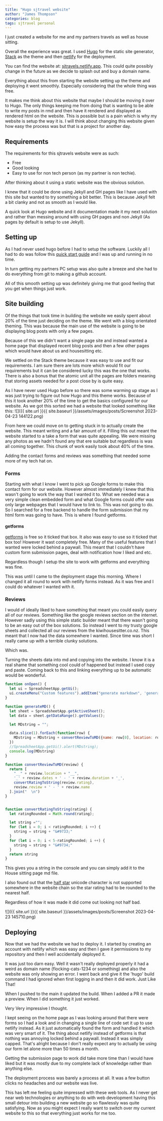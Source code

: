 ```yaml
---
title: "Hugo sjtravel website"
author: "James Thompson"
categories: blog
tags: sjtravel personal
---
```


I just created a website for me and my partners travels as well as house sitting.

Overall the experience was great. I used [Hugo](https://gohugo.io/) for the static site generator, [Stack](https://stack.jimmycai.com/) as the theme and then [netlify](https://www.netlify.com/) for the deployment.

You can find the website at: [sjtravels.netlify.app](https://sjtravels.netlify.app/). This could quite possibly change in the future as we decide to splash out and buy a domain name.

Everything about this from starting the website setting up the theme and deploying it went smoothly. Especially considering that the whole thing was free.

It makes me think about this website that maybe I should be moving it over to Hugo. The only things keeping me from doing that is wanting to be able to write my posts in rmd and then have it rendered and displayed as rendered html on the website. This is possible but is a pain which is why my website is setup the way it is. I will think about changing this website given how easy the process was but that is a project for another day.


## Requirements

The requirements for this sjtravels website were as such:

- Free
- Good looking
- Easy to use for non tech person (as my partner is non techie).

After thinking about it using a static website was the obvious solution.

I knew that it could be done using Jekyll and GH pages like I have used with this site but wanted to try something a bit better. This is because Jekyll felt a bit clanky and not as smooth as I would like.

A quick look at Hugo website and it documentation made it my next solution and rather than messing around with using GH pages and non Jekyll (As pages by default is setup to use Jekyll).

## Setting up

As I had never used hugo before I had to setup the software. Luckily all I had to do was follow this [quick start guide](https://gohugo.io/getting-started/quick-start/) and I was up and running in no time.

In turn getting my partners PC setup was also quite a breeze and she had to do everything from git to making a github account.

All of this smooth setting up was definitely giving me that good feeling that you get when things just work.

## Site building

Of the things that took time in building the website we easily spent about 20% of the time just deciding on the theme. We went with a blog orientated theming. This was because the main use of the website is going to be displaying blog posts with only a few pages.

Because of this we didn't want a single page site and instead wanted a home page that displayed recent blog posts and then a few other pages which would have about us and housesitting etc.

We settled on the Stack theme because it was easy to use and fit our requirements. I am sure there are lots more which would fit our requirements but it can be considered lucky this was the one that works. There is also a bonus that the atomic unit all the pages are folders meaning that storing assets needed for a post close by is quite easy.

As I have never used Hugo before so there was some warming up stage as I was just trying to figure out how Hugo and this theme works. Because of this it took another 20% of the time to get the basics configured for our website. As we got this sorted we had a website that looked something like this: 
![]({{ site.url }}{{ site.baseurl }}/assets/images/posts/Screenshot 2023-04-23 144122.png)

From here we could move on to getting stuck in to actually create the website. This meant writing and a fair amount of it. Filling this out meant the website started to a take a form that was quite appealing. We were missing any photos as we hadn't found any that ere suitable but regardless is was all coming together. This chunk of work easily took about 40% of the time.

Adding the contact forms and reviews was something that needed some more of my tech hat on.

### Forms

Starting with what I know I went to pick up Google forms to make this contact form for our website. However almost immediately I knew that this wasn't going to work the way that I wanted it to. What we needed was a very simple clean embedded form and what Google forms could offer was only large webpages that I would have to link to. This was not going to do. So I searched for a free backend to handle the form submission that my html form was going to have. This is where I found getforms.

#### getforms

[getforms](https://getform.io/) is free so it ticked that box. It also was easy to use so it ticked that box too! However it wast completely free. Many of the useful features that I wanted were locked behind a paywall. This meant that I couldn't have custom form submission pages, deal with notification how I liked and etc.

Regardless though I setup the site to work with getforms and everything was fine.

This was until I came to the deployment stage this morning. Where I changed it all round to work with netlify forms instead. As it was free and I could do whatever I wanted with it.

### Reviews

I would of ideally liked to have something that meant you could easily query all of our reviews. Something like the google reviews section on the internet. However sadly using this simple static builder meant that there wasn't going to be an easy out of the box solutions. So instead I went to my trusty google sheets and collected all our reviews from the kiwihousesitter.co.nz. This meant that I now had the data somewhere I wanted. Since time was short I really came up with a terrible clunky solutions.

Which was.

Turning the sheets data into md and copying into the website.
I know it is a real shame that something cool could of happened but instead I used copy and paste. Coming back to this and linking everything up to be automatic would be wonderful.

```js
function onOpen() {
  let ui = SpreadsheetApp.getUi();
  ui.createMenu("Custom features").addItem("generate markdown", 'generateMD').addToUi()
}

function generateMD() {
  let sheet = SpreadsheetApp.getActiveSheet();
  let data = sheet.getDataRange().getValues();

  let MDstring = "";

  data.slice(1).forEach(function(row) {
    MDstring = MDstring + convertReviewToMD({name: row[0], location: row[1], dates: row[2], duration: row[3], rating: row[4], review: row[5]}) + "  \n\n";
  })
  //SpreadsheetApp.getUi().alert(MDstring);
  console.log(MDstring)
}

function convertReviewToMD(review) {
  return [
    "__" + review.location + "__",
    '_' + review.dates + ' - ' + review.duration + '_',
    convertRatingToString(review.rating),
    review.review + ' - ' + review.name
  ].join("  \n")
}


function convertRatingToString(rating) {
  let ratingRounded = Math.round(rating);

  let string ="";
  for (let i = 0; i < ratingRounded; i ++) {
    string = string + "&#9733;"
  }
  for (let i = 0; i < 5-ratingRounded; i ++) {
    string = string + "&#9734;"
  }
  return string
}
```

This gives you a string in the console and you can simply add it to the House sitting page md file.

I also found out that the [half star](https://symbl.cc/en/2BEA/) unicode character is not supported somewhere in the website chain so the star rating had to be rounded to the nearest half.

Regardless of how it was made it did come out looking not half bad.

![]({{ site.url }}{{ site.baseurl }}/assets/images/posts/Screenshot 2023-04-23 145710.png)


## Deploying

Now that we had the website we had to deploy it. I started by creating an account with netlify which was easy and then I gave it permissions to my repository and then I well accidentally deployed it.

It was just too darn easy. Well it wasn't really deployed properly it had a weird as domain name (flocking-cats-1234 or something) and also the website was only showing an error. I went back and give it the 'hugo' build command I had ignored when first logging in and then it did work. Just Like That!

When I pushed to the main it updated the build. When I added a PR it made a preview. When I did something it just worked.

Very Very impressive I thought.

I kept seeing on the home page as I was looking around that there were forms so I had a look and in changing a single line of code set it up to use netlify instead. As it just automatically found the form and handled it which was very smart of it. The thing about netlify instead of getforms is that nothing was annoying locked behind a paywall. Instead it was simply capped. That's alright because I don't really expect any to actually be using our form let alone more than 50 times a month.

Getting the submission page to work did take more time than I would have liked but it was mostly due to my complete lack of knowledge rather than anything else.

The deployment process was barely a process at all. It was a few button clicks no headaches and our website was live.

This has left me feeling quite impressed with these web tools. As I never get near web technologies or anything to do with web development having this small detour into building a new website go so flawlessly was quite satisfying. Now as you might expect I really want to switch over my current website to this so that everything just works for me too.
